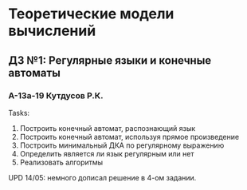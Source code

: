 # Теоретические модели вычислений
## ДЗ №1: Регулярные языки и конечные автоматы
### А-13а-19 Кутдусов Р.К.

Tasks:
  1. Построить конечный автомат, распознающий язык
  2. Построить конечный автомат, используя прямое произведение
  3. Построить минимальный ДКА по регулярному выражению
  4. Определить является ли язык регулярным или нет
  5. Реализовать алгоритмы


UPD 14/05: немного дописал решение в 4-ом задании.
